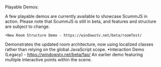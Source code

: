 Playable Demos:

A few playable demos are currently available to showcase ScummJS in action. Please note that ScummJS is still in beta, and features and structure are subject to change.

	•New Room Structure Demo - https://windowstv.net/beta/roomTest/
 Demonstrates the updated room architecture, now using localized classes rather than relying on the global JavaScript scope.
	•Interaction Demo (Legacy) - https://windowstv.net/beta/fap/
    An earlier demo featuring multiple interactive points within the scene.
